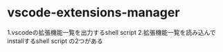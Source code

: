 # vscode-extensions-manager
1.vscodeの拡張機能一覧を出力するshell script
2.拡張機能一覧を読み込んでinstallするshell script
の2つがある